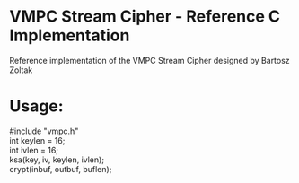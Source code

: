 # VMPC Stream Cipher - Reference C Implementation  
Reference implementation of the VMPC Stream Cipher designed by Bartosz Zoltak

# Usage:  
#include "vmpc.h"  
int keylen = 16;  
int ivlen = 16;  
ksa(key, iv, keylen, ivlen);  
crypt(inbuf, outbuf, buflen);  
